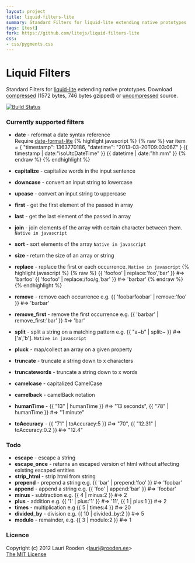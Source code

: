 ```yaml
---
layout: project
title: liquid-filters-lite
summary: Standard Filters for liquid-lite extending native prototypes
tags: [test]
fork: https://github.com/litejs/liquid-filters-lite
css:
- css/pygments.css
---
```


[1]: https://raw.github.com/litejs/liquid-filters-lite/master/min.js
[2]: https://raw.github.com/litejs/liquid-filters-lite/master/liquid-filters-lite.js
[date-format-lite]: http://www.litejs.com/date-format-lite/
[liquid-lite]: http://www.litejs.com/liquid-lite/


Liquid Filters
==============

Standard Filters for [liquid-lite][] extending native prototypes.
Download [compressed][1] 
(1572 bytes, 746 bytes gzipped)
or [uncompressed][2] source.

[![Build Status](https://travis-ci.org/litejs/liquid-filters-lite.png?branch=master)](https://travis-ci.org/litejs/liquid-filters-lite)

### Currently supported filters

- **date** - reformat a date syntax reference  
    Require [date-format-lite][]
    {% highlight javascript %}
{% raw %}
    var item = { "timestamp": 1363770186, "datetime": "2013-03-20T09:03:06Z" }
    {{ timestamp | date:"isoUtcDateTime" }}
    {{ datetime | date:"hh:mm" }}
    {% endraw %}
{% endhighlight %}

-   **capitalize** - capitalize words in the input sentence
-   **downcase** - convert an input string to lowercase
-   **upcase** - convert an input string to uppercase
-   **first** - get the first element of the passed in array
-   **last** - get the last element of the passed in array
-   **join** - join elements of the array with certain character between them.
    `Native in javascript`
-   **sort** - sort elements of the array
    `Native in javascript`
-   **size** - return the size of an array or string
-   **replace** - replace the first or each occurrence. 
    `Native in javascript`
    {% highlight javascript %}
{% raw %}
    {{ 'foofoo' | replace:'foo','bar' }} #=> 'barfoo'
    {{ 'foofoo' | replace:/foo/g,'bar' }} #=> 'barbar'
    {% endraw %}
{% endhighlight %}
-   **remove** - remove each occurrence e.g. {{ 'foobarfoobar' | remove:'foo' }} #=> 'barbar'
-   **remove_first** - remove the first occurrence e.g. {{ 'barbar' | remove_first:'bar' }} #=> 'bar'
-   **split** - split a string on a matching pattern e.g. {{ "a~b" | split:~ }} #=> ['a','b'].
    `Native in javascript`
-   **pluck** - map/collect an array on a given property
-   **truncate** - truncate a string down to x characters
-   **truncatewords** - truncate a string down to x words
-   **camelcase** - capitalized CamelCase
-   **camelback** - camelBack notation
-   **humanTime** - {{ "13" | humanTime }} #=> "13 seconds", {{ "78" | humanTime }} #=> "1 minute"
-   **toAccuracy** - {{ "71" | toAccuracy:5 }} #=> "70", {{ "12.31" | toAccuracy:0.2 }} #=> "12.4"



### Todo

- **escape** - escape a string
- **escape_once** - returns an escaped version of html without affecting existing escaped entities
- **strip_html** - strip html from string
- **prepend** - prepend a string e.g. {{ 'bar' | prepend:'foo' }} #=> 'foobar'
- **append** - append a string e.g. {{ 'foo' | append:'bar' }} #=> 'foobar'
- **minus** - subtraction e.g. {{ 4 | minus:2 }} #=> 2
- **plus** - addition e.g. {{ '1' | plus:'1' }} #=> '11', {{ 1 | plus:1 }} #=> 2
- **times** - multiplication e.g {{ 5 | times:4 }} #=> 20
- **divided_by** - division e.g. {{ 10 | divided_by:2 }} #=> 5
- **modulo** - remainder, e.g. {{ 3 | modulo:2 }} #=> 1


### Licence

Copyright (c) 2012 Lauri Rooden &lt;lauri@rooden.ee&gt;  
[The MIT License](http://lauri.rooden.ee/mit-license.txt)


